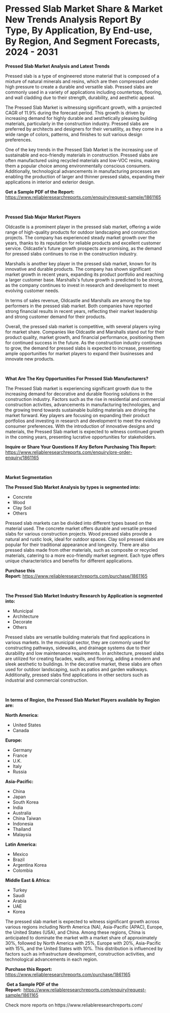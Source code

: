 <p><h1>Pressed Slab Market Share & Market New Trends Analysis Report By Type, By Application, By End-use, By Region, And Segment Forecasts, 2024 - 2031</h1></p><p><strong>Pressed Slab Market Analysis and Latest Trends</strong></p>
<p><p>Pressed slab is a type of engineered stone material that is composed of a mixture of natural minerals and resins, which are then compressed under high pressure to create a durable and versatile slab. Pressed slabs are commonly used in a variety of applications including countertops, flooring, and wall cladding due to their strength, durability, and aesthetic appeal.</p><p>The Pressed Slab Market is witnessing significant growth, with a projected CAGR of 11.9% during the forecast period. This growth is driven by increasing demand for highly durable and aesthetically pleasing building materials, particularly in the construction industry. Pressed slabs are preferred by architects and designers for their versatility, as they come in a wide range of colors, patterns, and finishes to suit various design preferences.</p><p>One of the key trends in the Pressed Slab Market is the increasing use of sustainable and eco-friendly materials in construction. Pressed slabs are often manufactured using recycled materials and low-VOC resins, making them a popular choice among environmentally conscious consumers. Additionally, technological advancements in manufacturing processes are enabling the production of larger and thinner pressed slabs, expanding their applications in interior and exterior design.</p></p>
<p><strong>Get a Sample PDF of the Report:&nbsp;</strong> <a href="https://www.reliableresearchreports.com/enquiry/request-sample/1861165">https://www.reliableresearchreports.com/enquiry/request-sample/1861165</a></p>
<p>&nbsp;</p>
<p><strong>Pressed Slab Major Market Players</strong></p>
<p><p>Oldcastle is a prominent player in the pressed slab market, offering a wide range of high-quality products for outdoor landscaping and construction projects. The company has experienced steady market growth over the years, thanks to its reputation for reliable products and excellent customer service. Oldcastle's future growth prospects are promising, as the demand for pressed slabs continues to rise in the construction industry.</p><p>Marshalls is another key player in the pressed slab market, known for its innovative and durable products. The company has shown significant market growth in recent years, expanding its product portfolio and reaching a larger customer base. Marshalls's future growth is predicted to be strong, as the company continues to invest in research and development to meet evolving customer needs.</p><p>In terms of sales revenue, Oldcastle and Marshalls are among the top performers in the pressed slab market. Both companies have reported strong financial results in recent years, reflecting their market leadership and strong customer demand for their products.</p><p>Overall, the pressed slab market is competitive, with several players vying for market share. Companies like Oldcastle and Marshalls stand out for their product quality, market growth, and financial performance, positioning them for continued success in the future. As the construction industry continues to grow, the demand for pressed slabs is expected to increase, presenting ample opportunities for market players to expand their businesses and innovate new products.</p></p>
<p>&nbsp;</p>
<p><strong>What Are The Key Opportunities For Pressed Slab Manufacturers?</strong></p>
<p><p>The Pressed Slab market is experiencing significant growth due to the increasing demand for decorative and durable flooring solutions in the construction industry. Factors such as the rise in residential and commercial construction activities, advancements in manufacturing technologies, and the growing trend towards sustainable building materials are driving the market forward. Key players are focusing on expanding their product portfolios and investing in research and development to meet the evolving consumer preferences. With the introduction of innovative designs and materials, the Pressed Slab market is expected to witness continued growth in the coming years, presenting lucrative opportunities for stakeholders.</p></p>
<p><strong>Inquire or Share Your Questions If Any Before Purchasing This Report:</strong> <a href="https://www.reliableresearchreports.com/enquiry/pre-order-enquiry/1861165">https://www.reliableresearchreports.com/enquiry/pre-order-enquiry/1861165</a></p>
<p>&nbsp;</p>
<p><strong>Market Segmentation</strong></p>
<p><strong>The Pressed Slab Market Analysis by types is segmented into:</strong></p>
<p><ul><li>Concrete</li><li>Wood</li><li>Clay Soil</li><li>Others</li></ul></p>
<p><p>Pressed slab markets can be divided into different types based on the material used. The concrete market offers durable and versatile pressed slabs for various construction projects. Wood pressed slabs provide a natural and rustic look, ideal for outdoor spaces. Clay soil pressed slabs are popular for their traditional appearance and longevity. There are also pressed slabs made from other materials, such as composite or recycled materials, catering to a more eco-friendly market segment. Each type offers unique characteristics and benefits for different applications.</p></p>
<p><strong>Purchase this Report:&nbsp;</strong><a href="https://www.reliableresearchreports.com/purchase/1861165">https://www.reliableresearchreports.com/purchase/1861165</a></p>
<p>&nbsp;</p>
<p><strong>The Pressed Slab Market Industry Research by Application is segmented into:</strong></p>
<p><ul><li>Municipal</li><li>Architecture</li><li>Decorate</li><li>Others</li></ul></p>
<p><p>Pressed slabs are versatile building materials that find applications in various markets. In the municipal sector, they are commonly used for constructing pathways, sidewalks, and drainage systems due to their durability and low maintenance requirements. In architecture, pressed slabs are utilized for creating facades, walls, and flooring, adding a modern and sleek aesthetic to buildings. In the decorative market, these slabs are often used for outdoor landscaping, such as patios and garden walkways. Additionally, pressed slabs find applications in other sectors such as industrial and commercial construction.</p></p>
<p>&nbsp;</p>
<p><strong>In terms of Region, the Pressed Slab Market Players available by Region are:</strong></p>
<p>
    <p> <strong> North America: </strong>
        <ul>
            <li>United States</li>
            <li>Canada</li>
        </ul>
        </p> 
    <p> <strong> Europe: </strong>
        <ul>
            <li>Germany</li>
            <li>France</li>
            <li>U.K.</li>
            <li>Italy</li>
            <li>Russia</li>
        </ul>
        </p> 
    <p> <strong> Asia-Pacific: </strong>
        <ul>
            <li>China</li>
            <li>Japan</li>
            <li>South Korea</li>
            <li>India</li>
            <li>Australia</li>
            <li>China Taiwan</li>
            <li>Indonesia</li>
            <li>Thailand</li>
            <li>Malaysia</li>
        </ul>
        </p> 
    <p> <strong> Latin America: </strong>
        <ul>
            <li>Mexico</li>
            <li>Brazil</li>
            <li>Argentina Korea</li>
            <li>Colombia</li>
        </ul>
        </p> 
    <p> <strong> Middle East & Africa: </strong>
        <ul>
            <li>Turkey</li>
            <li>Saudi</li>
            <li>Arabia</li>
            <li>UAE</li>
            <li>Korea</li>
        </ul>
    </p>
    </p>
<p><p>The pressed slab market is expected to witness significant growth across various regions including North America (NA), Asia-Pacific (APAC), Europe, the United States (USA), and China. Among these regions, China is anticipated to dominate the market with a market share of approximately 30%, followed by North America with 25%, Europe with 20%, Asia-Pacific with 15%, and the United States with 10%. This distribution is influenced by factors such as infrastructure development, construction activities, and technological advancements in each region.</p></p>
<p><strong>Purchase this Report: </strong><a href="https://www.reliableresearchreports.com/purchase/1861165">https://www.reliableresearchreports.com/purchase/1861165</a></p>
<p>&nbsp;<strong>Get a Sample PDF of the Report:&nbsp;&nbsp;</strong><a href="https://www.reliableresearchreports.com/enquiry/request-sample/1861165">https://www.reliableresearchreports.com/enquiry/request-sample/1861165</a></p>
<p><strong></strong></p>
<p>Check more reports on https://www.reliableresearchreports.com/</p>